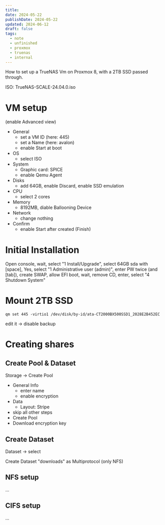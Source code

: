```yaml
---
title: 
date: 2024-05-22
publishDate: 2024-05-22
updated: 2024-06-12
draft: false
tags:
  - note
  - unfinished
  - proxmox
  - truenas
  - internal
---
```

 
How to set up a TrueNAS Vm on Proxmox 8, with a 2TB SSD passed through.

ISO: TrueNAS-SCALE-24.04.0.iso

# VM setup

(enable Advanced view)
- General
  - set a VM ID (here: 445)
  - set a Name (here: avalon)
  - enable Start at boot
- OS
  - select ISO
- System
  - Graphic card: SPICE
  - enable Qemu Agent
- Disks
  - add 64GB, enable Discard, enable SSD emulation
- CPU
  - select 2 cores
- Memory
  - 8192MB, diable Ballooning Device
- Network
  - change nothing
- Confirm
  - enable Start after created
(Finish)

# Initial Installation

Open console, wait, select "1 Install/Upgrade", select 64GB sda with [space], Yes, select "1 Administrative user (admin)", enter PW twice (and [tab]), create SWAP, allow EFI boot, wait, remove CD, enter, select "4 Shutdown System"

# Mount 2TB SSD

`qm set 445 -virtio1 /dev/disk/by-id/ata-CT2000BX500SSD1_2028E2B452EC`

edit it -> disable backup

# Creating shares

## Create Pool & Dataset

Storage -> Create Pool 
- General Info
  - enter name
  - enable encryption
- Data
  - Layout: Stripe
- skip all other steps
- Create Pool
- Download encryption key

## Create Dataset

Dataset -> select

Create Dataset "downloads" as Multiprotocol (only NFS)

## NFS setup

...

## CIFS setup

...